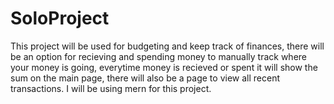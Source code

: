 # SoloProject
This project will be used for budgeting and keep track of finances, there will be an option for recieving and spending money to manually track where your money is going, everytime money is recieved or spent it will show the sum on the main page, there will also be a page to view all recent transactions.
I will be using mern for this project.
